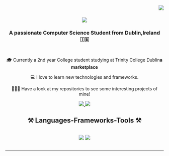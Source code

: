 <img align="right" src="https://visitor-badge.laobi.icu/badge?page_id=AbdulR11.AbdulR11" />

<h1 align="center">
    <img src="https://readme-typing-svg.herokuapp.com/?font=Righteous&size=35&center=true&vCenter=true&width=500&height=70&duration=4000&lines=Hi+There!+👋;+I'm+Abdul+Wadood!;" />
</h1>

<h3 align="center">A passionate Computer Science Student from Dublin,Ireland 🇮🇪
</h3>

<br/>

<div align="center">
 
 🎓 Currently a 2nd year College student studying at Trinity College Dublin**a marketplace**
 
 💻 I love to learn new technologies and frameworks.

👨🏽‍💻 Have a look at my repositories to see some interesting projects of mine!

 </div>


 <div align="center"> 
  <a href="mailto:abdulrehan985@gmail.com">
    <img src="https://img.shields.io/badge/Gmail-333333?style=for-the-badge&logo=gmail&logoColor=red" />
  </a>
  <a href="www.linkedin.com/in/abdul-wadood-rehan" target="_blank">
    <img src="https://img.shields.io/badge/LinkedIn-0077B5?style=for-the-badge&logo=linkedin&logoColor=white" target="_blank" />
  </a>

</div>


<h2 align="center">⚒️ Languages-Frameworks-Tools ⚒️</h2>
<br/>
<div align="center">
    <img src="https://skillicons.dev/icons?i=react,html,css,vscode,github,figma,git,r" />
    <img src="https://skillicons.dev/icons?i=nodejs,python,javascript,typescript,firebase,c,java,nextjs" /><br>
</div>

<br/>
<hr/>
